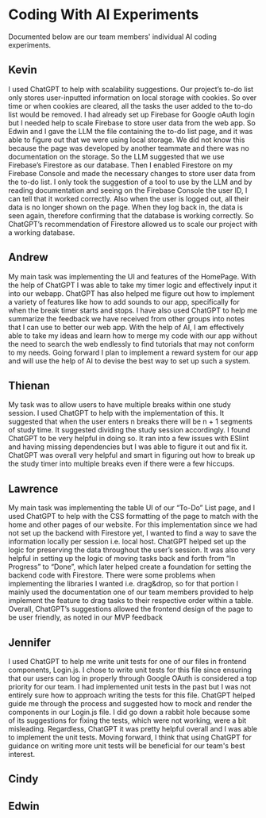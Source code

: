 # Coding With AI Experiments
Documented below are our team members' individual AI coding experiments.

## Kevin
I used ChatGPT to help with scalability suggestions. Our project’s to-do list only stores user-inputted information on local storage with cookies. So over time or when cookies are cleared, all the tasks the user added to the to-do list would be removed. I had already set up Firebase for Google oAuth login but I needed help to scale Firebase to store user data from the web app. So Edwin and I gave the LLM the file containing the to-do list page, and it was able to figure out that we were using local storage. We did not know this because the page was developed by another teammate and there was no documentation on the storage. So the LLM suggested that we use Firebase’s Firestore as our database. Then I enabled Firestore on my Firebase Console and made the necessary changes to store user data from the to-do list. I only took the suggestion of a tool to use by the LLM and by reading documentation and seeing on the Firebase Console the user ID, I can tell that it worked correctly. Also when the user is logged out, all their data is no longer shown on the page. When they log back in, the data is seen again, therefore confirming that the database is working correctly. So ChatGPT’s recommendation of Firestore allowed us to scale our project with a working database.


## Andrew
My main task was implementing the UI and features of the HomePage. With the help of ChatGPT I was able to take my timer logic and effectively input it into our webapp. ChatGPT has also helped me figure out how to implement a variety of features like how to add sounds to our app, specifically for when the break timer starts and stops. I have also used ChatGPT to help me summarize the feedback we have received from other groups into notes that I can use to better our web app. With the help of AI, I am effectively able to take my ideas and learn how to merge my code with our app without the need to search the web endlessly to find tutorials that may not conform to my needs. Going forward I plan to implement a reward system for our app and will use the help of AI to devise the best way to set up such a system.


## Thienan
My task was to allow users to have multiple breaks within one study session. I used ChatGPT to help with the implementation of this. It suggested that when the user enters n breaks there will be n + 1 segments of study time. It suggested dividing the study session accordingly. I found ChatGPT to be very helpful in doing so. It ran into a few issues with ESlint and having missing dependencies but I was able to figure it out and fix it. ChatGPT was overall very helpful and smart in figuring out how to break up the study timer into multiple breaks even if there were a few hiccups.


## Lawrence
My main task was implementing the table UI of our “To-Do” List page, and I used ChatGPT to help with the CSS formatting of the page to match with the home and other pages of our website. For this implementation since we had not set up the backend with Firestore yet, I wanted to find a way to save the information locally per session i.e. local host. ChatGPT helped set up the logic for preserving the data throughout the user’s session. It was also very helpful in setting up the logic of moving tasks back and forth from “In Progress” to “Done”, which later helped create a foundation for setting the backend code with Firestore. There were some problems when implementing the libraries I wanted i.e. drag&drop, so for that portion I mainly used the documentation one of our team members provided to help implement the feature to drag tasks to their respective order within a table. Overall, ChatGPT’s suggestions allowed the frontend design of the page to be user friendly, as noted in our MVP feedback  

## Jennifer
I used ChatGPT to help me write unit tests for one of our files in frontend components, Login.js. I chose to write unit tests for this file since ensuring that our users can log in properly through Google OAuth is considered a top priority for our team. I had implemented unit tests in the past but I was not entirely sure how to approach writing the tests for this file. ChatGPT helped guide me through the process and suggested how to mock and render the components in our Login.js file. I did go down a rabbit hole because some of its suggestions for fixing the tests, which were not working, were a bit misleading. Regardless, ChatGPT it was pretty helpful overall and I was able to implement the unit tests. Moving forward, I think that using ChatGPT for guidance on writing more unit tests will be beneficial for our team's best interest. 


## Cindy


## Edwin
